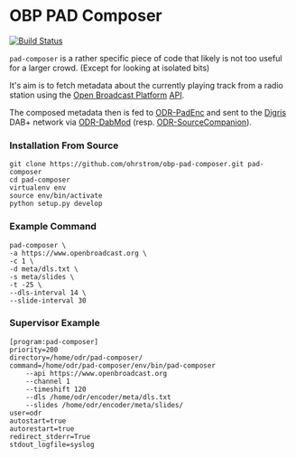 # OBP PAD Composer

[![Build Status](https://travis-ci.org/ohrstrom/obp-pad-composer.svg?branch=master)](https://travis-ci.org/digris/odr-stream-router)


`pad-composer` is a rather specific piece of code that likely is not too useful for a larger crowd. (Except for
looking at isolated bits)

It's aim is to fetch metadata about the currently playing track from a radio station using the 
[Open Broadcast Platform](https://www.openbroadcast.org/) [API](https://www.openbroadcast.org/api/v1/?format=json).

The composed metadata then is fed to [ODR-PadEnc](https://github.com/Opendigitalradio/ODR-PadEnc) and sent to the
[Digris](http://digris.ch) DAB+ network via [ODR-DabMod](https://github.com/Opendigitalradio/ODR-DabMod) 
(resp. [ODR-SourceCompanion](https://github.com/Opendigitalradio/ODR-SourceCompanion)).



### Installation From Source

    git clone https://github.com/ohrstrom/obp-pad-composer.git pad-composer
    cd pad-composer
    virtualenv env
    source env/bin/activate
    python setup.py develop
    
    
    
### Example Command

    pad-composer \
    -a https://www.openbroadcast.org \
    -c 1 \
    -d meta/dls.txt \
    -s meta/slides \
    -t -25 \
    --dls-interval 14 \
    --slide-interval 30



### Supervisor Example

    [program:pad-composer]
    priority=200
    directory=/home/odr/pad-composer/
    command=/home/odr/pad-composer/env/bin/pad-composer
        --api https://www.openbroadcast.org
        --channel 1
        --timeshift 120
        --dls /home/odr/encoder/meta/dls.txt
        --slides /home/odr/encoder/meta/slides/
    user=odr
    autostart=true
    autorestart=true
    redirect_stderr=True
    stdout_logfile=syslog


